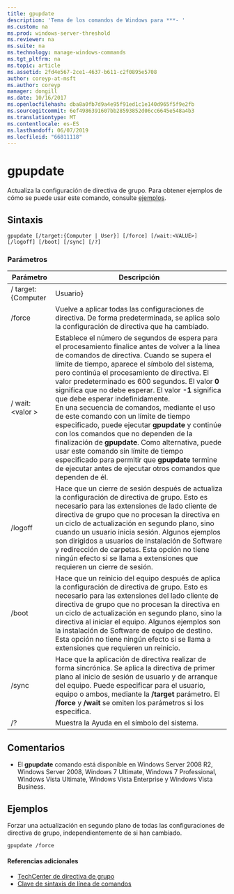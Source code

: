 ```yaml
---
title: gpupdate
description: 'Tema de los comandos de Windows para ***- '
ms.custom: na
ms.prod: windows-server-threshold
ms.reviewer: na
ms.suite: na
ms.technology: manage-windows-commands
ms.tgt_pltfrm: na
ms.topic: article
ms.assetid: 2fd4e567-2ce1-4637-b611-c2f0895e5708
author: coreyp-at-msft
ms.author: coreyp
manager: dongill
ms.date: 10/16/2017
ms.openlocfilehash: dba8a0fb7d9a4e95f91ed1c1e140d965f5f9e2fb
ms.sourcegitcommit: 6ef4986391607bb28593852d06cc6645e548a4b3
ms.translationtype: MT
ms.contentlocale: es-ES
ms.lasthandoff: 06/07/2019
ms.locfileid: "66811118"
---
```

# <a name="gpupdate"></a>gpupdate

Actualiza la configuración de directiva de grupo. Para obtener ejemplos de cómo se puede usar este comando, consulte [ejemplos](#examples).

## <a name="syntax"></a>Sintaxis

```
gpupdate [/target:{Computer | User}] [/force] [/wait:<VALUE>] [/logoff] [/boot] [/sync] [/?]
```

### <a name="parameters"></a>Parámetros

|     Parámetro     |                                                                                                                                                                                                                                                                                                                             Descripción                                                                                                                                                                                                                                                                                                                             |
|-------------------|---------------------------------------------------------------------------------------------------------------------------------------------------------------------------------------------------------------------------------------------------------------------------------------------------------------------------------------------------------------------------------------------------------------------------------------------------------------------------------------------------------------------------------------------------------------------------------------------------------------------------------------------------------------------|
| / target: {Computer |                                                                                                                                                                                                                                                                                                                                Usuario}                                                                                                                                                                                                                                                                                                                                |
|      /force       |                                                                                                                                                                                                                                                                                   Vuelve a aplicar todas las configuraciones de directiva. De forma predeterminada, se aplica solo la configuración de directiva que ha cambiado.                                                                                                                                                                                                                                                                                    |
|  / wait:\<valor >   | Establece el número de segundos de espera para el procesamiento finalice antes de volver a la línea de comandos de directiva. Cuando se supera el límite de tiempo, aparece el símbolo del sistema, pero continúa el procesamiento de directiva. El valor predeterminado es 600 segundos. El valor **0** significa que no debe esperar. El valor **-1** significa que debe esperar indefinidamente.</br>En una secuencia de comandos, mediante el uso de este comando con un límite de tiempo especificado, puede ejecutar **gpupdate** y continúe con los comandos que no dependen de la finalización de **gpupdate**. Como alternativa, puede usar este comando sin límite de tiempo especificado para permitir que **gpupdate** termine de ejecutar antes de ejecutar otros comandos que dependen de él. |
|      /logoff      |                                                                                                                                   Hace que un cierre de sesión después de actualiza la configuración de directiva de grupo. Esto es necesario para las extensiones de lado cliente de directiva de grupo que no procesan la directiva en un ciclo de actualización en segundo plano, sino cuando un usuario inicia sesión. Algunos ejemplos son dirigidos a usuarios de instalación de Software y redirección de carpetas. Esta opción no tiene ningún efecto si se llama a extensiones que requieren un cierre de sesión.                                                                                                                                    |
|       /boot       |                                                                                                                                       Hace que un reinicio del equipo después de aplica la configuración de directiva de grupo. Esto es necesario para las extensiones del lado cliente de directiva de grupo que no procesan la directiva en un ciclo de actualización en segundo plano, sino la directiva al iniciar el equipo. Algunos ejemplos son la instalación de Software de equipo de destino. Esta opción no tiene ningún efecto si se llama a extensiones que requieren un reinicio.                                                                                                                                        |
|       /sync       |                                                                                                                                                                              Hace que la aplicación de directiva realizar de forma sincrónica. Se aplica la directiva de primer plano al inicio de sesión de usuario y de arranque del equipo. Puede especificar para el usuario, equipo o ambos, mediante la **/target** parámetro. El **/force** y **/wait** se omiten los parámetros si los especifica.                                                                                                                                                                               |
|        /?         |                                                                                                                                                                                                                                                                                                                Muestra la Ayuda en el símbolo del sistema.                                                                                                                                                                                                                                                                                                                 |

## <a name="remarks"></a>Comentarios

-   El **gpupdate** comando está disponible en Windows Server 2008 R2, Windows Server 2008, Windows 7 Ultimate, Windows 7 Professional, Windows Vista Ultimate, Windows Vista Enterprise y Windows Vista Business.

## <a name="examples"></a>Ejemplos

Forzar una actualización en segundo plano de todas las configuraciones de directiva de grupo, independientemente de si han cambiado.

```
gpupdate /force
```

#### <a name="additional-references"></a>Referencias adicionales

-   [TechCenter de directiva de grupo](https://go.microsoft.com/fwlink/?LinkID=145531)
-   [Clave de sintaxis de línea de comandos](command-line-syntax-key.md)